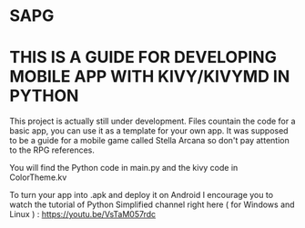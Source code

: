 # SAPG

# THIS IS A GUIDE FOR DEVELOPING MOBILE APP WITH KIVY/KIVYMD IN PYTHON #

This project is actually still under development. Files countain the code for a basic app, you can use it as a template for your own app. It was supposed to be a guide for a mobile game called Stella Arcana so don't pay attention to the RPG references.

You will find the Python code in main.py and the kivy code in ColorTheme.kv

To turn your app into .apk and deploy it on Android I encourage you to watch the tutorial of Python Simplified channel right here ( for Windows and Linux ) : https://youtu.be/VsTaM057rdc

